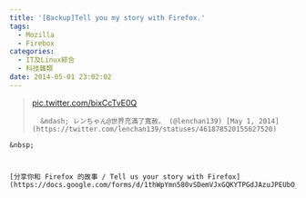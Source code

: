 ```yaml
---
title: '[Backup]Tell you my story with Firefox.'
tags:
  - Mozilla
  - Firebox
categories:
  - IT及Linux綜合
  - 科技雜類
date: 2014-05-01 23:02:02
---
```


> [pic.twitter.com/bixCcTvE0Q](http://t.co/bixCcTvE0Q)
>
> 		&mdash; レンちゃん@世界充滿了寬赦。 (@lenchan139) [May 1, 2014](https://twitter.com/lenchan139/statuses/461878520155627520)

	

	&nbsp;

#
	[分享你和 Firefox 的故事 / Tell us your story with Firefox](https://docs.google.com/forms/d/1thWpYmn580vSDemVJxGQKYTPGdJAzuJPEUbO_ezPwQU/viewform)

